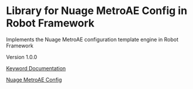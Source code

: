 # Library for Nuage MetroAE Config in Robot Framework

Implements the Nuage MetroAE configuration template engine in Robot Framework

Version 1.0.0

[Keyword Documentation](https://raw.githubusercontent.com/nuagenetworks/nuage-metroae-config/master/nuage_metroae_config_robot/Documentation.html)

[Nuage MetroAE Config](https://github.com/nuagenetworks/nuage-metroae-config)
